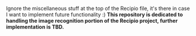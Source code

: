 Ignore the miscellaneous stuff at the top of the Recipio file, it's there in case I want to implement future functionality :) 
**This repository is dedicated to handling the image recognition portion of the Recipio project, further implementation is TBD.**

